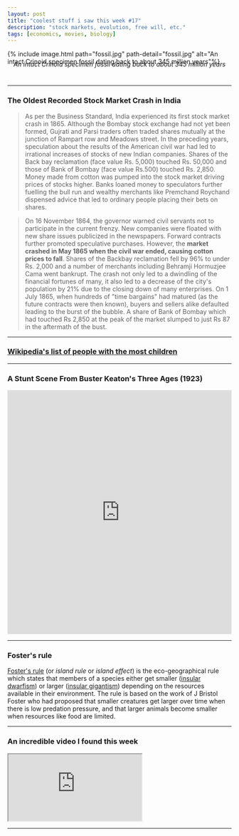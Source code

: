 ```yaml
---
layout: post
title: "coolest stuff i saw this week #17"
description: "stock markets, evolution, free will, etc."
tags: [economics, movies, biology]
---
```


{% include image.html path="fossil.jpg" path-detail="fossil.jpg" alt="An intact Crinoid specimen fossil dating back to about 345 million years"%}
<p style="margin:0; text-align: center;margin: 0;top: -25px;position: relative;"><em>An intact Crinoid specimen fossil dating back to about 345 million years</em></p>
  
---

### **The Oldest Recorded Stock Market Crash in India**

>As per the Business Standard, India experienced its first stock market crash in 1865. Although the Bombay stock exchange had not yet been formed, Gujrati and Parsi traders often traded shares mutually at the junction of Rampart row and Meadows street. In the preceding years, speculation about the results of the American civil war had led to irrational increases of stocks of new Indian companies. Shares of the Back bay reclamation (face value Rs. 5,000) touched Rs. 50,000 and those of Bank of Bombay (face value Rs.500) touched Rs. 2,850. Money made from cotton was pumped into the stock market driving prices of stocks higher. Banks loaned money to speculators further fuelling the bull run and wealthy merchants like Premchand Roychand dispensed advice that led to ordinary people placing their bets on shares.

>On 16 November 1864, the governor warned civil servants not to participate in the current frenzy. New companies were floated with new share issues publicized in the newspapers. Forward contracts further promoted speculative purchases. However, the **market crashed in May 1865 when the civil war ended, causing cotton prices to fall**. Shares of the Backbay reclamation fell by 96% to under Rs. 2,000 and a number of merchants including Behramji Hormuzjee Cama went bankrupt. The crash not only led to a dwindling of the financial fortunes of many, it also led to a decrease of the city's population by 21% due to the closing down of many enterprises. On 1 July 1865, when hundreds of "time bargains" had matured (as the future contracts were then known), buyers and sellers alike defaulted leading to the burst of the bubble. A share of Bank of Bombay which had touched Rs 2,850 at the peak of the market slumped to just Rs 87 in the aftermath of the bust.

---

### [Wikipedia's list of people with the most children](https://en.wikipedia.org/wiki/List_of_people_with_the_most_children)

---

### **A Stunt Scene From Buster Keaton's Three Ages (1923)**

<div style='position:relative; padding-bottom:calc(100.00% + 44px)'><iframe src='https://gfycat.com/ifr/solidslushyacornbarnacle?autoplay=0' frameborder='0' scrolling='no' width='100%' height='100%' style='position:absolute;top:0;left:0;' allowfullscreen></iframe></div>  
  

---

### **Foster's rule**

[Foster's rule](https://en.wikipedia.org/wiki/Foster%27s_rule) (or _island rule_ or _island effect_) is the eco-geographical rule which states that members of a species either get smaller ([insular dwarfism](https://en.wikipedia.org/wiki/Island_dwarfism)) or larger ([insular gigantism](https://en.wikipedia.org/wiki/Island_gigantism)) depending on the resources available in their environment. The rule is based on the work of J Bristol Foster who had proposed that smaller creatures get larger over time when there is low predation pressure, and that larger animals become smaller when resources like food are limited.

---
### **An incredible video I found this week**

<div class="embed-responsive embed-responsive-16by9">
<iframe src="https://www.youtube.com/embed/DU6ss1Vup3k?modestbranding=1&autohide=1&showinfo=0&controls=1" allowfullscreen></iframe>
</div>

---

  
